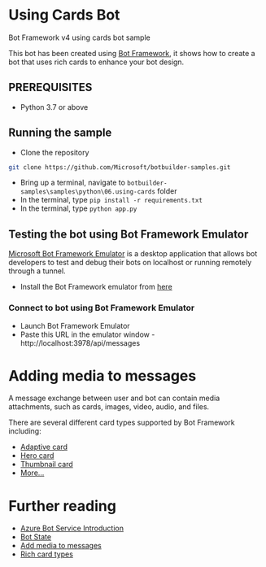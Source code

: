 # Using Cards Bot

Bot Framework v4 using cards bot sample

This bot has been created using [Bot Framework](https://dev.botframework.com), it shows how to create a bot that uses rich cards to enhance your bot design.

## PREREQUISITES
- Python 3.7 or above

## Running the sample
- Clone the repository
```bash
git clone https://github.com/Microsoft/botbuilder-samples.git
```
- Bring up a terminal, navigate to `botbuilder-samples\samples\python\06.using-cards` folder
- In the terminal, type `pip install -r requirements.txt`
- In the terminal, type `python app.py`


## Testing the bot using Bot Framework Emulator
[Microsoft Bot Framework Emulator](https://github.com/microsoft/botframework-emulator) is a desktop application that allows bot developers to test and debug their bots on localhost or running remotely through a tunnel.

- Install the Bot Framework emulator from [here](https://github.com/Microsoft/BotFramework-Emulator/releases)

### Connect to bot using Bot Framework Emulator
- Launch Bot Framework Emulator
- Paste this URL in the emulator window - http://localhost:3978/api/messages

# Adding media to messages
A message exchange between user and bot can contain media attachments, such as cards, images, video, audio, and files.

There are several different card types supported by Bot Framework including:
- [Adaptive card](http://adaptivecards.io)
- [Hero card](https://docs.microsoft.com/en-us/azure/bot-service/rest-api/bot-framework-rest-connector-api-reference?view=azure-bot-service-4.0#herocard-object)
- [Thumbnail card](https://docs.microsoft.com/en-us/azure/bot-service/rest-api/bot-framework-rest-connector-api-reference?view=azure-bot-service-4.0#thumbnailcard-object)
- [More...](https://docs.microsoft.com/en-us/azure/bot-service/rest-api/bot-framework-rest-connector-add-rich-cards?view=azure-bot-service-4.0)

# Further reading

- [Azure Bot Service Introduction](https://docs.microsoft.com/en-us/azure/bot-service/bot-service-overview-introduction?view=azure-bot-service-4.0)
- [Bot State](https://docs.microsoft.com/en-us/azure/bot-service/bot-builder-storage-concept?view=azure-bot-service-4.0)
- [Add media to messages](https://docs.microsoft.com/en-us/azure/bot-service/bot-builder-howto-add-media-attachments?view=azure-bot-service-4.0&tabs=csharp)
- [Rich card types](https://docs.microsoft.com/en-us/azure/bot-service/rest-api/bot-framework-rest-connector-add-rich-cards?view=azure-bot-service-4.0)
